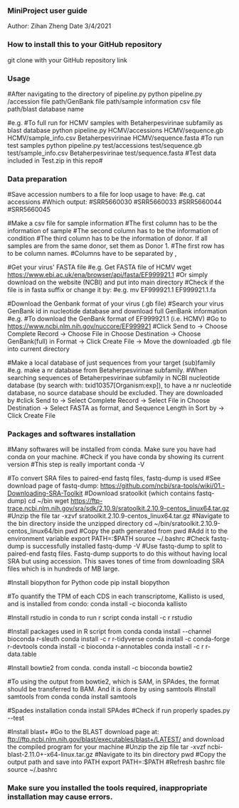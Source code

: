 ### MiniProject user guide
Author: Zihan Zheng
Date 3/4/2021


### How to install this to your GitHub repository
git clone with your GitHub repository link

### Usage
#After navigating to the directory of pipeline.py
python pipeline.py /accession file path/GenBank file path/sample information csv file path/blast database name

#e.g.
#To full run for HCMV samples with Betaherpesvirinae subfamily as blast database
python pipeline.py HCMV/accessions HCMV/sequence.gb HCMV/sample_info.csv Betaherpesvirinae HCMV/sequence.fasta
#To run test samples 
python pipeline.py test/accessions test/sequence.gb test/sample_info.csv Betaherpesvirinae test/sequence.fasta
#Test data included in Test.zip in this repo#

### Data preparation

#Save accession numbers to a file for loop usage to have:
#e.g.
cat accessions
#Which output:
#SRR5660030
#SRR5660033
#SRR5660044
#SRR5660045

#Make a csv file for sample information
#The first column has to be the information of sample
#The second column has to be the information of condition
#The third column has to be the information of donor. If all samples are from the same donor, set them as Donor 1.
#The first row has to be column names.
#Columns have to be separated by ,

#Get your virus' FASTA file
#e.g. Get FASTA file of HCMV
wget https://www.ebi.ac.uk/ena/browser/api/fasta/EF999921.1
#Or simply download on the website (NCBI) and put into main directory
#Check if the file is in fasta suffix or change it by:
#e.g.
mv EF999921.1 EF999921.1.fa

#Download the Genbank format of your virus (.gb file)
#Search your virus GenBank id in nucleotide database and download full GenBank information 
#e.g.
#To download the GenBank format of EF999921.1 (i.e. HCMV)
#Go to https://www.ncbi.nlm.nih.gov/nuccore/EF999921
#Click Send to -> Choose Complete Record -> Choose File in Choose Destination ->  Choose GenBank(full) in Format -> Click Create File -> Move the downloaded .gb file into current directory

#Make a local database of just sequences from your target (sub)family
#e.g. make a nr database from Betaherpesvirinae subfamily. 
#When searching sequences of Betaherpesvirinae subfamily in NCBI nucleotide database (by search with: txid10357[Organism:exp]), to have a nr nucleotide database, no source database should be excluded. They are downloaded by 
#click Send to -> Select Complete Record -> Select File in Choose Destination -> Select 
FASTA as format, and Sequence Length in Sort by -> Click Create File



### Packages and softwares installation

#Many softwares will be installed from conda. Make sure you have had conda on your machine.
#Check if you have conda by showing its current version
#This step is really important
conda -V

#To convert SRA files to paired-end fastq files, fastq-dump is used
#See download page of fastq-dump: https://github.com/ncbi/sra-tools/wiki/01.-Downloading-SRA-Toolkit
#Download sratoolkit (which contains fastq-dump)
cd ~/bin
wget https://ftp-trace.ncbi.nlm.nih.gov/sra/sdk/2.10.9/sratoolkit.2.10.9-centos_linux64.tar.gz 
#Unzip the file
tar -xzvf sratoolkit.2.10.9-centos_linux64.tar.gz
#Navigate to the bin directory inside the unzipped directory
cd ~/bin/sratoolkit.2.10.9-centos_linux64/bin
pwd
#Copy the path generated from pwd 
#Add it to the environment variable
export PATH=<paste the pwd path here>:$PATH 
source ~/.bashrc
#Check fastq-dump is successfully installed
fastq-dump -V 
#Use fastq-dump to split to paired-end fastq files. Fastq-dump supports to do this without having local SRA but using accession. This saves tones of time from downloading SRA files which is in hundreds of MB large.

#Install biopython for Python code
pip install biopython

#To quantify the TPM of each CDS in each transcriptome, Kallisto is used, and is installed from condo:
conda install -c bioconda kallisto

#Install rstudio in conda to run r script
conda install -c r rstudio

#Install packages used in R script from conda
conda install --channel bioconda r-sleuth
conda install -c r r-tidyverse
conda install -c conda-forge r-devtools
conda install -c bioconda r-annotables
conda install -c r r-data.table

#Install bowtie2 from conda. 
conda install -c bioconda bowtie2

#To using the output from bowtie2, which is SAM, in SPAdes, the format should be transferred to BAM. And it is done by using samtools
#Install samtools from conda
conda install samtools

#Spades installation
conda install SPAdes
#Check if run properly
spades.py --test

#Install blast+ 
#Go to the BLAST download page at: ftp://ftp.ncbi.nlm.nih.gov/blast/executables/blast+/LATEST/ and download the compiled program for your machine
#Unzip the zip file
tar -xvzf ncbi-blast-2.11.0+-x64-linux.tar.gz
#Navigate to its bin directory
pwd
#Copy the output path and save into PATH
export PATH=<the copied path>:$PATH
#Refresh bashrc file
source ~/.bashrc

### Make sure you installed the tools required, inappropriate installation may cause errors.






 








